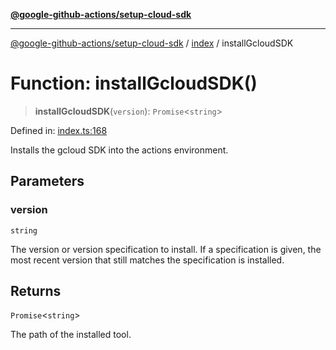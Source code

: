 [**@google-github-actions/setup-cloud-sdk**](../../README.md)

***

[@google-github-actions/setup-cloud-sdk](../../modules.md) / [index](../README.md) / installGcloudSDK

# Function: installGcloudSDK()

> **installGcloudSDK**(`version`): `Promise`\<`string`\>

Defined in: [index.ts:168](https://github.com/google-github-actions/setup-cloud-sdk/blob/main/src/index.ts#L168)

Installs the gcloud SDK into the actions environment.

## Parameters

### version

`string`

The version or version specification to install. If a
specification is given, the most recent version that still matches the
specification is installed.

## Returns

`Promise`\<`string`\>

The path of the installed tool.
